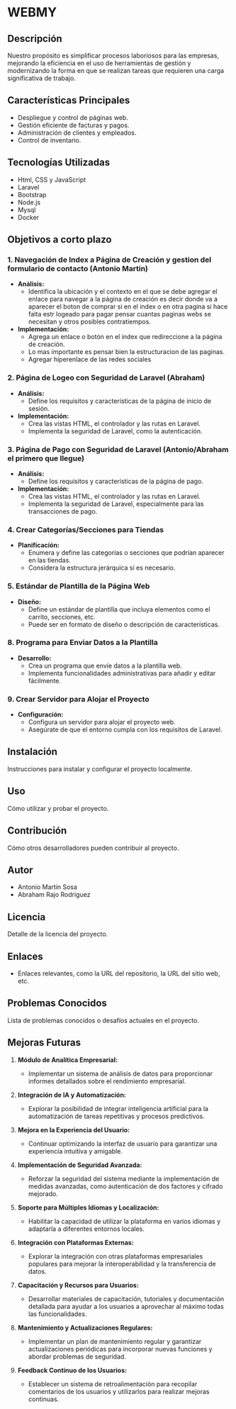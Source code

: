 # WEBMY

## Descripción

Nuestro propósito es simplificar procesos laboriosos para las empresas, mejorando la eficiencia en el uso de herramientas de gestión y modernizando la forma en que se realizan tareas que requieren una carga significativa de trabajo.

## Características Principales
- Despliegue y control de páginas web.
- Gestión eficiente de facturas y pagos.
- Administración de clientes y empleados.
- Control de inventario.

## Tecnologías Utilizadas
- Html, CSS y JavaScript
- Laravel
- Bootstrap
- Node.js
- Mysql
- Docker

## Objetivos a corto plazo

### 1. Navegación de Index a Página de Creación y gestion del formulario de contacto (Antonio Martin)
   - **Análisis:**
     - Identifica la ubicación y el contexto en el que se debe agregar el enlace para navegar a la página de creación es decir donde va a aparecer el boton de comprar si en el index o en otra pagina si hace falta estr logeado para pagar pensar cuantas paginas webs se necesitan y otros posibles contratiempos.
   - **Implementación:**
     - Agrega un enlace o botón en el index que redireccione a la página de creación.
     - Lo mas importante es pensar bien la estructuracion de las paginas.
     - Agregar hiperenlace de las redes sociales

### 2. Página de Logeo con Seguridad de Laravel (Abraham)
   - **Análisis:**
     - Define los requisitos y características de la página de inicio de sesión.
   - **Implementación:**
     - Crea las vistas HTML, el controlador y las rutas en Laravel.
     - Implementa la seguridad de Laravel, como la autenticación.

### 3. Página de Pago con Seguridad de Laravel (Antonio/Abraham el primero que llegue)
   - **Análisis:**
     - Define los requisitos y características de la página de pago.
   - **Implementación:**
     - Crea las vistas HTML, el controlador y las rutas en Laravel.
     - Implementa la seguridad de Laravel, especialmente para las transacciones de pago.

### 4. Crear Categorías/Secciones para Tiendas
   - **Planificación:**
     - Enumera y define las categorías o secciones que podrían aparecer en las tiendas.
     - Considera la estructura jerárquica si es necesario.

### 5. Estándar de Plantilla de la Página Web 
   - **Diseño:**
     - Define un estándar de plantilla que incluya elementos como el carrito, secciones, etc.
     - Puede ser en formato de diseño o descripción de características.

### 8. Programa para Enviar Datos a la Plantilla 
   - **Desarrollo:**
     - Crea un programa que envíe datos a la plantilla web.
     - Implementa funcionalidades administrativas para añadir y editar fácilmente.

### 9. Crear Servidor para Alojar el Proyecto
   - **Configuración:**
     - Configura un servidor para alojar el proyecto web.
     - Asegúrate de que el entorno cumpla con los requisitos de Laravel.

## Instalación
Instrucciones para instalar y configurar el proyecto localmente.

## Uso
Cómo utilizar y probar el proyecto.

## Contribución
Cómo otros desarrolladores pueden contribuir al proyecto.

## Autor
 - Antonio Martin Sosa
 - Abraham Rajo Rodriguez

## Licencia
Detalle de la licencia del proyecto.

## Enlaces
- Enlaces relevantes, como la URL del repositorio, la URL del sitio web, etc.

## Problemas Conocidos
Lista de problemas conocidos o desafíos actuales en el proyecto.

## Mejoras Futuras

1. **Módulo de Analítica Empresarial:**
   - Implementar un sistema de análisis de datos para proporcionar informes detallados sobre el rendimiento empresarial.

2. **Integración de IA y Automatización:**
   - Explorar la posibilidad de integrar inteligencia artificial para la automatización de tareas repetitivas y procesos predictivos.

3. **Mejora en la Experiencia del Usuario:**
   - Continuar optimizando la interfaz de usuario para garantizar una experiencia intuitiva y amigable.

4. **Implementación de Seguridad Avanzada:**
   - Reforzar la seguridad del sistema mediante la implementación de medidas avanzadas, como autenticación de dos factores y cifrado mejorado.

5. **Soporte para Múltiples Idiomas y Localización:**
   - Habilitar la capacidad de utilizar la plataforma en varios idiomas y adaptarla a diferentes entornos locales.

6. **Integración con Plataformas Externas:**
   - Explorar la integración con otras plataformas empresariales populares para mejorar la interoperabilidad y la transferencia de datos.

7. **Capacitación y Recursos para Usuarios:**
   - Desarrollar materiales de capacitación, tutoriales y documentación detallada para ayudar a los usuarios a aprovechar al máximo todas las funcionalidades.

8. **Mantenimiento y Actualizaciones Regulares:**
   - Implementar un plan de mantenimiento regular y garantizar actualizaciones periódicas para incorporar nuevas funciones y abordar problemas de seguridad.

9. **Feedback Continuo de los Usuarios:**
    - Establecer un sistema de retroalimentación para recopilar comentarios de los usuarios y utilizarlos para realizar mejoras continuas.
